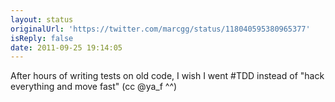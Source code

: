 ```yaml
---
layout: status
originalUrl: 'https://twitter.com/marcgg/status/118040595380965377'
isReply: false
date: 2011-09-25 19:14:05
---
```


After hours of writing tests on old code, I wish I went #TDD instead of "hack everything and move fast" (cc @ya_f ^^)
